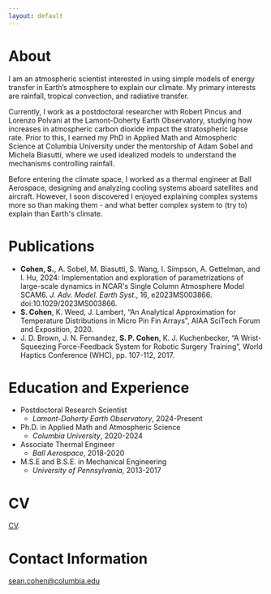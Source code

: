 ```yaml
---
layout: default
---
```


# About

I am an atmospheric scientist interested in using simple models of energy transfer in Earth’s atmosphere to explain our climate. My primary interests are rainfall, tropical convection, and radiative transfer. 

Currently, I work as a postdoctoral researcher with Robert Pincus and Lorenzo Polvani at the Lamont-Doherty Earth Observatory, studying how increases in atmospheric carbon dioxide impact the stratospheric lapse rate. Prior to this, I earned my PhD in Applied Math and Atmospheric Science at Columbia University under the mentorship of Adam Sobel and Michela Biasutti, where we used idealized models to understand the mechanisms controlling rainfall. 

Before entering the climate space, I worked as a thermal engineer at Ball Aerospace, designing and analyzing cooling systems aboard satellites and aircraft. However, I soon discovered I enjoyed explaining complex systems more so than making them - and what better complex system to (try to) explain than Earth's climate. 

# Publications

*   **Cohen, S.**, A. Sobel, M. Biasutti, S. Wang, I. Simpson, A. Gettelman, and I. Hu, 2024: Implementation and exploration of parametrizations of large-scale dynamics in NCAR's Single Column Atmosphere Model SCAM6. _J. Adv. Model. Earth Syst._, 16, e2023MS003866. doi:10.1029/2023MS003866.
*   **S. Cohen**, K. Weed, J. Lambert, “An Analytical Approximation for Temperature Distributions in Micro Pin Fin Arrays”, AIAA SciTech Forum and Exposition, 2020.
*   J. D. Brown, J. N. Fernandez, **S. P. Cohen**, K. J. Kuchenbecker, “A Wrist-Squeezing Force-Feedback System for Robotic Surgery Training”, World Haptics Conference (WHC), pp. 107-112, 2017.

# Education and Experience 

- Postdoctoral Research Scientist
  - _Lamont-Doherty Earth Observatory_, 2024-Present
- Ph.D. in Applied Math and Atmospheric Science
  - _Columbia University_, 2020-2024
- Associate Thermal Engineer
  - _Ball Aerospace_, 2018-2020
- M.S.E and B.S.E. in Mechanical Engineering
  - _University of Pennsylvania_, 2013-2017

# CV

[CV](./CV.pdf).

# Contact Information 

sean.cohen@columbia.edu
